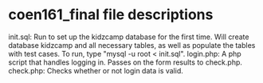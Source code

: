 coen161_final file descriptions
===============================

init.sql: Run to set up the kidzcamp database for the first time. Will create database kidzcamp and all necessary tables, as well as populate the tables with test cases. To run, type "mysql -u root < init.sql".
login.php: A php script that handles logging in. Passes on the form results to check.php.
check.php: Checks whether or not login data is valid. 
